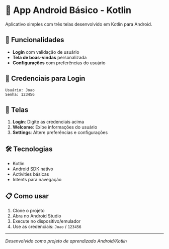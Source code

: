 # 📱 App Android Básico - Kotlin

Aplicativo simples com três telas desenvolvido em Kotlin para Android.

## 🚀 Funcionalidades

- **Login** com validação de usuário
- **Tela de boas-vindas** personalizada
- **Configurações** com preferências do usuário

## 🔑 Credenciais para Login

```
Usuário: Joao
Senha: 123456
```

## 📱 Telas

1. **Login**: Digite as credenciais acima
2. **Welcome**: Exibe informações do usuário
3. **Settings**: Altere preferências e configurações

## 🛠️ Tecnologias

- Kotlin
- Android SDK nativo
- Activities básicas
- Intents para navegação

## 📋 Como usar

1. Clone o projeto
2. Abra no Android Studio
3. Execute no dispositivo/emulador
4. Use as credenciais: `Joao` / `123456`

---
*Desenvolvido como projeto de aprendizado Android/Kotlin*
